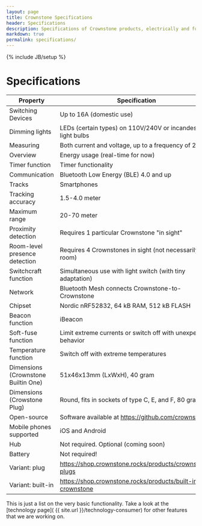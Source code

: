 ```yaml
---
layout: page
title: Crownstone Specifications
header: Specifications
description: Specifications of Crownstone products, electrically and functionally.
markdown: true
permalink: specifications/
---
```

{% include JB/setup %}

# Specifications

| Property                                    | Specification                                                 |
| ---                                         | ---                                                           |
| Switching Devices                           | Up to 16A (domestic use)                                      |
| Dimming lights                              | LEDs (certain types) on 110V/240V or incandescent light bulbs |
| Measuring                                   | Both current and voltage, up to a frequency of 2kHz           |
| Overview                                    | Energy usage (real-time for now)                              |
| Timer function                              | Timer functionality                                           |
| Communication                               | Bluetooth Low Energy (BLE) 4.0 and up                         |
| Tracks                                      | Smartphones                                                   |
| Tracking accuracy                           | 1.5-4.0 meter                                                 |
| Maximum range                               | 20-70 meter                                                   |
| Proximity detection                         | Requires 1 particular Crownstone "in sight"                   |
| Room-level presence detection               | Requires 4 Crownstones in sight (not necessarily per room)    |
| Switchcraft function                        | Simultaneous use with light switch (with tiny adaptation)     |
| Network                                     | Bluetooth Mesh connects Crownstone-to-Crownstone              |
| Chipset                                     | Nordic nRF52832, 64 kB RAM, 512 kB FLASH                      |
| Beacon function                             | iBeacon                                                       |
| Soft-fuse function                          | Limit extreme currents or switch off with unexpected behavior |
| Temperature function                        | Switch off with extreme temperatures                          |
| Dimensions (Crownstone Builtin One)         | 51x46x13mm (LxWxH), 40 gram                                   |
| Dimensions (Crowstone Plug)                 | Round, fits in sockets of type C, E, and F, 80 gram           |
| Open-source                                 | Software available at <https://github.com/crownstone>         |
| Mobile phones supported                     | iOS and Android                                               |
| Hub                                         | Not required. Optional (coming soon)                          |
| Battery                                     | Not required!                                                 |
| Variant: plug                               | <https://shop.crownstone.rocks/products/crownstone-plugs>     |
| Variant: built-in                           | <https://shop.crownstone.rocks/products/built-in-crownstone>  |

This is just a list on the very basic functionality. Take a look at the 
[technology page]( {{ site.url }}/technology-consumer) 
for other features that we are working on.

